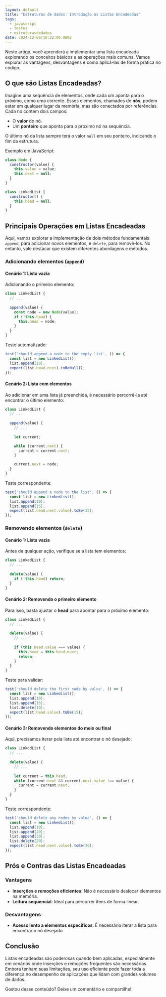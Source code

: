 ```yaml
---
layout: default
title: "Estruturas de dados: Introdução as Listas Encadeadas"
tags:
  - javascript
  - testes
  - estruturasdedados
date: 2024-12-06T18:22:00.000Z
---
```

Neste artigo, você aprenderá a implementar uma lista encadeada explorando os conceitos básicos e as operações mais comuns. Vamos explorar as vantagens, desvantagens e como aplicá-las de forma prática no código.

## O que são Listas Encadeadas?

Imagine uma sequência de elementos, onde cada um aponta para o próximo, como uma corrente. Esses elementos, chamados de **nós**, podem estar em qualquer lugar da memória, mas são conectados por referências. Cada nó contém dois campos:

* O **valor** do nó.
* Um **ponteiro** que aponta para o próximo nó na sequência.

O último nó da lista sempre terá o valor `null` em seu ponteiro, indicando o fim da estrutura.

Exemplo em JavaScript:

```javascript
class Node {
  constructor(value) {
    this.value = value;
    this.next = null;
  }
}

class LinkedList {
  constructor() {
    this.head = null;
  }
}
```

## Principais Operações em Listas Encadeadas

Aqui, vamos explorar a implementação de dois métodos fundamentais: `append`, para adicionar novos elementos, e `delete`, para removê-los. No entanto, vale destacar que existem diferentes abordagens e métodos.

### Adicionando elementos (`append`)

#### Cenário 1: Lista vazia

Adicionando o primeiro elemento:

```javascript
class LinkedList {
  // ...
  
  append(value) {
    const node = new Node(value);
    if (!this.head) {
      this.head = node;
    }
  }
}
```

Teste automatizado:

```javascript
test('should append a node to the empty list', () => {
  const list = new LinkedList();
  list.append(10);
  expect(list.head.next).toBeNull();
});
```

#### Cenário 2: Lista com elementos

Ao adicionar em uma lista já preenchida, é necessário percorrê-la até encontrar o último elemento:

```javascript
class LinkedList {
  // ...
  
  append(value) {
    // ...
    
    let current;

    while (current.next) {
      current = current.next;
    }

    current.next = node;
  }
}
```

Teste correspondente:

```javascript
test('should append a node to the list', () => {
  const list = new LinkedList();
  list.append(10);
  list.append(15);
  expect(list.head.next.value).toBe(15);
});
```

### **Removendo elementos (`delete`)**

#### Cenário 1: Lista vazia

Antes de qualquer ação, verifique se a lista tem elementos:

```javascript
class LinkedList {
  // ...
  
  delete(value) {
    if (!this.head) return;
  }
}
```

#### Cenário 2: Removendo o primeiro elemento

Para isso, basta ajustar o **head** para apontar para o próximo elemento:

```javascript
class LinkedList {
  // ...
  
  delete(value) {
    // ...
    
    if (this.head.value === value) {
      this.head = this.head.next;
      return;
    }
  }
}
```

Teste para validar:

```javascript
test('should delete the first node by value', () => {
  const list = new LinkedList();
  list.append(10);
  list.append(15);
  list.delete(10);
  expect(list.head.value).toBe(15);
});
```

#### Cenário 3: Removendo elementos do meio ou final

Aqui, precisamos iterar pela lista até encontrar o nó desejado:

```javascript
class LinkedList {
  // ...
  
  delete(value) {
    // ...
    
    let current = this.head;
    while (current.next && current.next.value !== value) {
      current = current.next;
    }
  }
}
```

Teste correspondente:

```javascript
test('should delete any nodes by value', () => {
  const list = new LinkedList();
  list.append(10);
  list.append(20);
  list.append(30);
  list.delete(20);
  expect(list.head.next.value).toBe(30);
});
```

## Prós e Contras das Listas Encadeadas

### Vantagens

* **Inserções e remoções eficientes**: Não é necessário deslocar elementos na memória.
* **Leitura sequencial**: Ideal para percorrer itens de forma linear.

### Desvantagens

* **Acesso lento a elementos específicos**: É necessário iterar a lista para encontrar o nó desejado.

## Conclusão

Listas encadeadas são poderosas quando bem aplicadas, especialmente em cenários onde inserções e remoções frequentes são necessárias. Embora tenham suas limitações, seu uso eficiente pode fazer toda a diferença no desempenho de aplicações que lidam com grandes volumes de dados.

Gostou desse conteúdo? Deixe um comentário e compartilhe!
